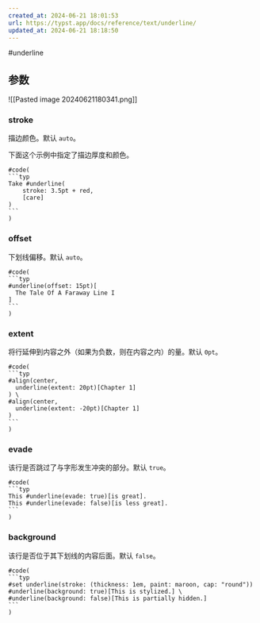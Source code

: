 ```yaml
---
created_at: 2024-06-21 18:01:53
url: https://typst.app/docs/reference/text/underline/
updated_at: 2024-06-21 18:18:50
---
```

#underline

## 参数

![[Pasted image 20240621180341.png]]

### stroke

描边颜色。默认 `auto`。

下面这个示例中指定了描边厚度和颜色。

````typst
#code(
```typ
Take #underline(
	stroke: 3.5pt + red,
	[care]
)
```
)
````

### offset

下划线偏移。默认 `auto`。

````typst
#code(
```typ
#underline(offset: 15pt)[
  The Tale Of A Faraway Line I
]
```
)
````

### extent

将行延伸到内容之外（如果为负数，则在内容之内）的量。默认 `0pt`。

````typst
#code(
```typ
#align(center,
  underline(extent: 20pt)[Chapter 1]
) \
#align(center,
  underline(extent: -20pt)[Chapter 1]
)
```
)
````

### evade

该行是否跳过了与字形发生冲突的部分。默认 `true`。

````typst
#code(
```typ
This #underline(evade: true)[is great].
This #underline(evade: false)[is less great].
```
)
````

### background

该行是否位于其下划线的内容后面。默认 `false`。

````typst
#code(
```typ
#set underline(stroke: (thickness: 1em, paint: maroon, cap: "round"))
#underline(background: true)[This is stylized.] \
#underline(background: false)[This is partially hidden.]
```
)
````